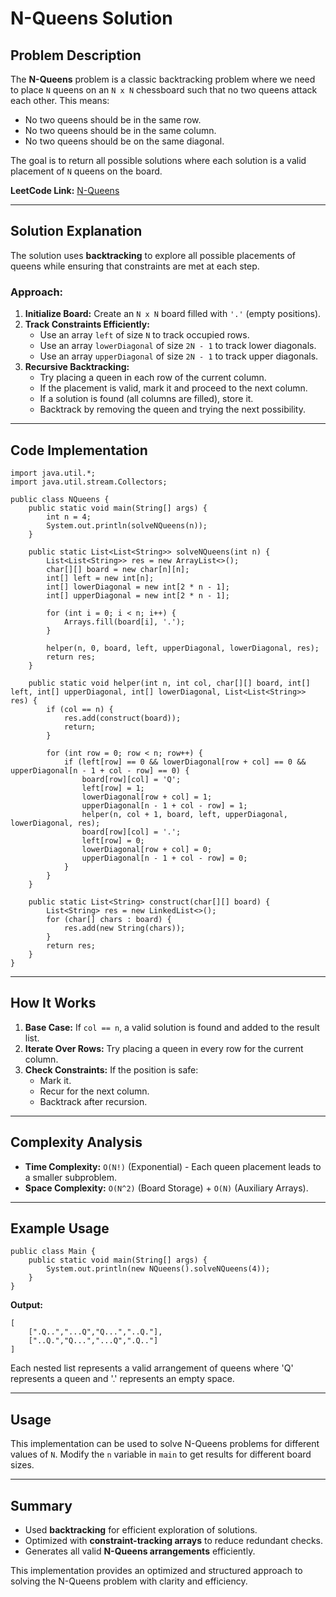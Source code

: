 # N-Queens Solution

## Problem Description
The **N-Queens** problem is a classic backtracking problem where we need to place `N` queens on an `N x N` chessboard such that no two queens attack each other. This means:
- No two queens should be in the same row.
- No two queens should be in the same column.
- No two queens should be on the same diagonal.

The goal is to return all possible solutions where each solution is a valid placement of `N` queens on the board.

**LeetCode Link:** [N-Queens](https://leetcode.com/problems/n-queens/description/)

---

## Solution Explanation
The solution uses **backtracking** to explore all possible placements of queens while ensuring that constraints are met at each step.

### Approach:
1. **Initialize Board:** Create an `N x N` board filled with `'.'` (empty positions).
2. **Track Constraints Efficiently:**
    - Use an array `left` of size `N` to track occupied rows.
    - Use an array `lowerDiagonal` of size `2N - 1` to track lower diagonals.
    - Use an array `upperDiagonal` of size `2N - 1` to track upper diagonals.
3. **Recursive Backtracking:**
    - Try placing a queen in each row of the current column.
    - If the placement is valid, mark it and proceed to the next column.
    - If a solution is found (all columns are filled), store it.
    - Backtrack by removing the queen and trying the next possibility.

---

## Code Implementation
```java[]
import java.util.*;
import java.util.stream.Collectors;

public class NQueens {
    public static void main(String[] args) {
        int n = 4;
        System.out.println(solveNQueens(n));
    }

    public static List<List<String>> solveNQueens(int n) {
        List<List<String>> res = new ArrayList<>();
        char[][] board = new char[n][n];
        int[] left = new int[n];
        int[] lowerDiagonal = new int[2 * n - 1];
        int[] upperDiagonal = new int[2 * n - 1];

        for (int i = 0; i < n; i++) {
            Arrays.fill(board[i], '.');
        }

        helper(n, 0, board, left, upperDiagonal, lowerDiagonal, res);
        return res;
    }

    public static void helper(int n, int col, char[][] board, int[] left, int[] upperDiagonal, int[] lowerDiagonal, List<List<String>> res) {
        if (col == n) {
            res.add(construct(board));
            return;
        }

        for (int row = 0; row < n; row++) {
            if (left[row] == 0 && lowerDiagonal[row + col] == 0 && upperDiagonal[n - 1 + col - row] == 0) {
                board[row][col] = 'Q';
                left[row] = 1;
                lowerDiagonal[row + col] = 1;
                upperDiagonal[n - 1 + col - row] = 1;
                helper(n, col + 1, board, left, upperDiagonal, lowerDiagonal, res);
                board[row][col] = '.';
                left[row] = 0;
                lowerDiagonal[row + col] = 0;
                upperDiagonal[n - 1 + col - row] = 0;
            }
        }
    }

    public static List<String> construct(char[][] board) {
        List<String> res = new LinkedList<>();
        for (char[] chars : board) {
            res.add(new String(chars));
        }
        return res;
    }
}
```

---

## How It Works
1. **Base Case:** If `col == n`, a valid solution is found and added to the result list.
2. **Iterate Over Rows:** Try placing a queen in every row for the current column.
3. **Check Constraints:** If the position is safe:
    - Mark it.
    - Recur for the next column.
    - Backtrack after recursion.

---

## Complexity Analysis
- **Time Complexity:** `O(N!)` (Exponential) - Each queen placement leads to a smaller subproblem.
- **Space Complexity:** `O(N^2)` (Board Storage) + `O(N)` (Auxiliary Arrays).

---

## Example Usage
```java[]
public class Main {
    public static void main(String[] args) {
        System.out.println(new NQueens().solveNQueens(4));
    }
}
```
**Output:**
```json[]
[
    [".Q..","...Q","Q...","..Q."],
    ["..Q.","Q...","...Q",".Q.."]
]
```
Each nested list represents a valid arrangement of queens where 'Q' represents a queen and '.' represents an empty space.

---

## Usage
This implementation can be used to solve N-Queens problems for different values of `N`. Modify the `n` variable in `main` to get results for different board sizes.

---

## Summary
- Used **backtracking** for efficient exploration of solutions.
- Optimized with **constraint-tracking arrays** to reduce redundant checks.
- Generates all valid **N-Queens arrangements** efficiently.

This implementation provides an optimized and structured approach to solving the N-Queens problem with clarity and efficiency.

